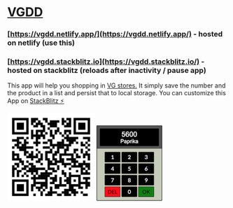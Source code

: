 # [VGDD](https://vgdd.stackblitz.io/)

### [https://vgdd.netlify.app/](https://vgdd.netlify.app/) - hosted on netlify (use this)

### [https://vgdd.stackblitz.io](https://vgdd.stackblitz.io/) - hosted on stackblitz (reloads after inactivity / pause app)

This app will help you shopping in [VG stores.](https://www.vg-dresden.de/unsere-maerkte) It simply save the number and the product in a list and persist that to local storage. You can customize this App on [StackBlitz ⚡️](https://stackblitz.com/edit/vgdd)

<img src="./src/qrcode.svg" width="200px"> <img src="./src/icon.png" width="150px">
